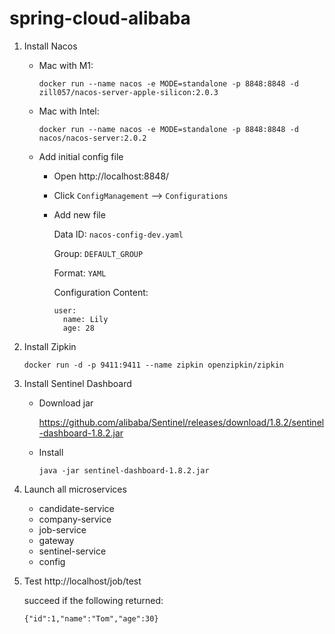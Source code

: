# spring-cloud-alibaba

1. Install Nacos

   - Mac with M1: 

     ```
     docker run --name nacos -e MODE=standalone -p 8848:8848 -d zill057/nacos-server-apple-silicon:2.0.3

   - Mac with Intel: 

     ```
     docker run --name nacos -e MODE=standalone -p 8848:8848 -d nacos/nacos-server:2.0.2
     ```

   - Add initial config file

     - Open http://localhost:8848/

     - Click `ConfigManagement` --> `Configurations`

     - Add new file

       Data ID: `nacos-config-dev.yaml`

       Group: `DEFAULT_GROUP`

       Format: `YAML`

       Configuration Content: 

       ```
       user:
         name: Lily
         age: 28
       ```

       

2. Install Zipkin

   ```
   docker run -d -p 9411:9411 --name zipkin openzipkin/zipkin
   ```

3. Install Sentinel Dashboard

   - Download jar

     https://github.com/alibaba/Sentinel/releases/download/1.8.2/sentinel-dashboard-1.8.2.jar

   - Install

     ```
     java -jar sentinel-dashboard-1.8.2.jar
     ```

4. Launch all microservices

   - candidate-service
   - company-service
   - job-service
   - gateway 
   - sentinel-service
   - config

5. Test http://localhost/job/test

   succeed if the following returned:

   ```
   {"id":1,"name":"Tom","age":30}
   ```

   

